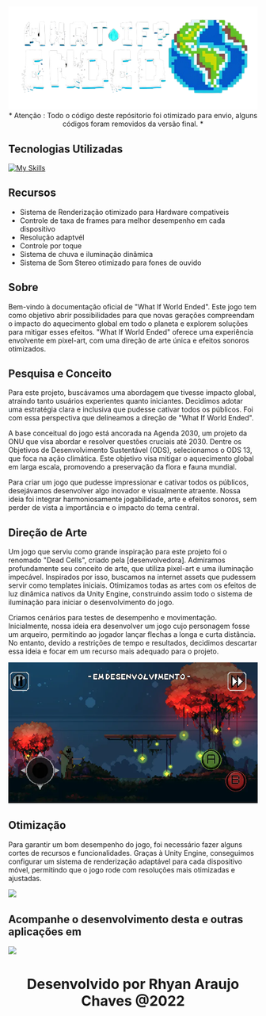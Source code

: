<div align="center">
  <img src="logo_whatif_game.png" />
</div>

<div align="center"> 
  * Atenção : Todo o código deste repósitorio foi otimizado para envio, alguns códigos foram removidos da versão final. *
</div>


## Tecnologias Utilizadas

[![My Skills](https://skillicons.dev/icons?i=cs,unity,visualstudio)](https://skillicons.dev)


## Recursos

- Sistema de Renderização otimizado para Hardware compativeis
- Controle de taxa de frames para melhor desempenho em cada dispositivo
- Resolução adaptvél
- Controle por toque
- Sistema de chuva e iluminação dinâmica
- Sistema de Som Stereo otimizado para fones de ouvido

## Sobre

Bem-vindo à documentação oficial de "What If World Ended". Este jogo tem como objetivo abrir possibilidades para que novas gerações compreendam o impacto do aquecimento global em todo o planeta e explorem soluções para mitigar esses efeitos. "What If World Ended" oferece uma experiência envolvente em pixel-art, com uma direção de arte única e efeitos sonoros otimizados.

## Pesquisa e Conceito

Para este projeto, buscávamos uma abordagem que tivesse impacto global, atraindo tanto usuários experientes quanto iniciantes. Decidimos adotar uma estratégia clara e inclusiva que pudesse cativar todos os públicos. Foi com essa perspectiva que delineamos a direção de "What If World Ended".

A base conceitual do jogo está ancorada na Agenda 2030, um projeto da ONU que visa abordar e resolver questões cruciais até 2030. Dentre os Objetivos de Desenvolvimento Sustentável (ODS), selecionamos o ODS 13, que foca na ação climática. Este objetivo visa mitigar o aquecimento global em larga escala, promovendo a preservação da flora e fauna mundial.

Para criar um jogo que pudesse impressionar e cativar todos os públicos, desejávamos desenvolver algo inovador e visualmente atraente. Nossa ideia foi integrar harmoniosamente jogabilidade, arte e efeitos sonoros, sem perder de vista a importância e o impacto do tema central.

## Direção de Arte

Um jogo que serviu como grande inspiração para este projeto foi o renomado "Dead Cells", criado pela [desenvolvedora]. Admiramos profundamente seu conceito de arte, que utiliza pixel-art e uma iluminação impecável. Inspirados por isso, buscamos na internet assets que pudessem servir como templates iniciais. Otimizamos todas as artes com os efeitos de luz dinâmica nativos da Unity Engine, construindo assim todo o sistema de iluminação para iniciar o desenvolvimento do jogo.

Criamos cenários para testes de desempenho e movimentação. Inicialmente, nossa ideia era desenvolver um jogo cujo personagem fosse um arqueiro, permitindo ao jogador lançar flechas a longa e curta distância. No entanto, devido a restrições de tempo e resultados, decidimos descartar essa ideia e focar em um recurso mais adequado para o projeto.

<div>
  <img src="print1.webp"/>
</div>

## Otimização

Para garantir um bom desempenho do jogo, foi necessário fazer alguns cortes de recursos e funcionalidades. Graças à Unity Engine, conseguimos configurar um sistema de renderização adaptável para cada dispositivo móvel, permitindo que o jogo rode com resoluções mais otimizadas e ajustadas.



<div>
 <img src="jokenpo (1).gif">
</div>


## Acompanhe o desenvolvimento desta e outras aplicações em
<p>
  <a href="https://www.linkedin.com/in/rhyan-araujo-chaves/">
    <img src="https://skillicons.dev/icons?i=linkedin" />
  </a>
</p>

<h1 align="center">
   Desenvolvido por Rhyan Araujo Chaves @2022
</h1>



